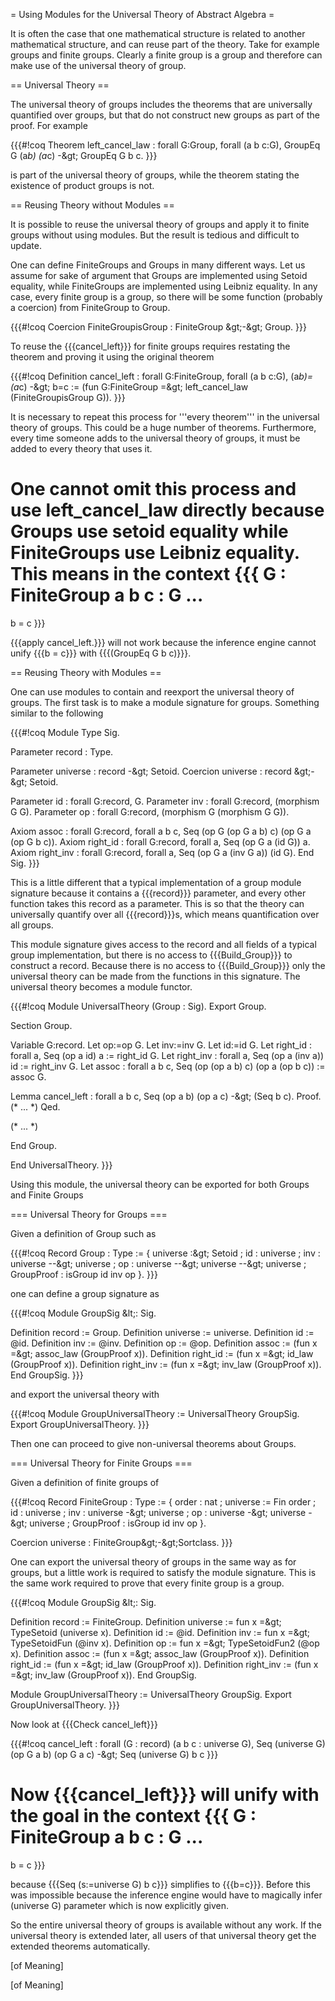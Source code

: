 = Using Modules for the Universal Theory of Abstract Algebra =

It is often the case that one mathematical structure is related to another mathematical structure, and can reuse part of the theory.  Take for example groups and finite groups.  Clearly a finite group is a group and therefore can make use of the universal theory of group.

== Universal Theory ==

The universal theory of groups includes the theorems that are universally quantified over groups, but that do not construct new groups as part of the proof.  For example

{{{#!coq
Theorem left_cancel_law : forall G:Group, forall (a b c:G), GroupEq G (a*b) (a*c) -&amp;gt; GroupEq G b c.
}}}

is part of the universal theory of groups, while the theorem stating the existence of product groups is not.

== Reusing Theory without Modules ==

It is possible to reuse the universal theory of groups and apply it to finite groups without using modules.  But the result is tedious and difficult to update.

One can define FiniteGroups and Groups in many different ways.  Let us assume for sake of argument that Groups are implemented using Setoid equality, while FiniteGroups are implemented using Leibniz equality.  In any case, every finite group is a group, so there will be some function (probably a coercion) from FiniteGroup to Group.

{{{#!coq
Coercion FiniteGroupisGroup : FiniteGroup &amp;gt;-&amp;gt; Group.
}}}

To reuse the {{{cancel_left}}} for finite groups requires restating the theorem and proving it using the original theorem

{{{#!coq
Definition cancel_left : forall G:FiniteGroup, forall (a b c:G), (a*b)=(a*c) -&amp;gt; b=c :=
(fun G:FiniteGroup =&amp;gt; left_cancel_law (FiniteGroupisGroup G)).
}}}

It is necessary to repeat this process for '''every theorem''' in the universal theory of groups.  This could be a huge number of theorems.  Furthermore, every time someone adds to the universal theory of groups, it must be added to every theory that uses it.

One cannot omit this process and use left_cancel_law directly because Groups use setoid equality while FiniteGroups use Leibniz equality.  This means in the context
{{{
G : FiniteGroup
a b c : G
...
=====================
b = c
}}}

{{{apply cancel_left.}}} will not work because the inference engine cannot unify {{{b = c}}} with {{{(GroupEq G b c)}}}.

== Reusing Theory with Modules ==

One can use modules to contain and reexport the universal theory of groups.  The first task is to make a module signature for groups.  Something similar to the following

{{{#!coq
Module Type Sig.

Parameter record : Type.

Parameter universe : record -&amp;gt; Setoid.
Coercion universe : record &amp;gt;-&amp;gt; Setoid.

Parameter id : forall G:record, G.
Parameter inv : forall G:record, (morphism G G).
Parameter op : forall G:record, (morphism G (morphism G G)).

Axiom assoc : forall G:record, forall a b c, Seq (op G (op G a b) c) (op G a (op G b c)).
Axiom right_id : forall G:record, forall a, Seq (op G a (id G)) a.
Axiom right_inv : forall G:record, forall a, Seq (op G a (inv G a)) (id G).
End Sig.
}}}

This is a little different that a typical implementation of a group module signature because it contains a {{{record}}} parameter, and every other function takes this record as a parameter.  This is so that the theory can universally quantify over all {{{record}}}s, which means quantification over all groups.

This module signature gives access to the record and all fields of a typical group implementation, but there is no access to {{{Build_Group}}} to construct a record.  Because there is no access to {{{Build_Group}}} only the universal theory can be made from the functions in this signature.  The universal theory becomes a module functor.

{{{#!coq
Module UniversalTheory (Group : Sig).
Export Group.

Section Group.

Variable G:record.
Let op:=op G.
Let inv:=inv G.
Let id:=id G.
Let right_id : forall a, Seq (op a id) a := right_id G.
Let right_inv : forall a, Seq (op a (inv a)) id := right_inv G.
Let assoc : forall a b c, Seq (op (op a b) c) (op a (op b c)) := assoc G.

Lemma cancel_left : forall a b c, Seq (op a b) (op a c) -&amp;gt; (Seq b c).
Proof.
(* ... *)
Qed.

(* ... *)

End Group.

End UniversalTheory.
}}}

Using this module, the universal theory can be exported for both Groups and Finite Groups

=== Universal Theory for Groups ===

Given a definition of Group such as

{{{#!coq
Record Group : Type :=
{ universe :&amp;gt; Setoid
; id : universe
; inv : universe --&amp;gt; universe
; op : universe --&amp;gt; universe --&amp;gt; universe
; GroupProof : isGroup id inv op
}.
}}}

one can define a group signature as

{{{#!coq
Module GroupSig &amp;lt;: Sig.

Definition record := Group.
Definition universe := universe.
Definition id := @id.
Definition inv := @inv.
Definition op := @op.
Definition assoc := (fun x =&amp;gt; assoc_law (GroupProof x)).
Definition right_id := (fun x =&amp;gt; id_law (GroupProof x)).
Definition right_inv := (fun x =&amp;gt; inv_law (GroupProof x)).
End GroupSig.
}}}

and export the universal theory with

{{{#!coq
Module GroupUniversalTheory := UniversalTheory GroupSig.
Export GroupUniversalTheory.
}}}

Then one can proceed to give non-universal theorems about Groups.

=== Universal Theory for Finite Groups ===

Given a definition of finite groups of

{{{#!coq
Record FiniteGroup : Type :=
{ order : nat
; universe := Fin order
; id : universe
; inv : universe -&amp;gt; universe
; op : universe -&amp;gt; universe -&amp;gt; universe
; GroupProof : isGroup id inv op
}.

Coercion universe : FiniteGroup&amp;gt;-&amp;gt;Sortclass.
}}}

One can export the universal theory of groups in the same way as for groups, but a little work is required to satisfy the module signature.  This is the same work required to prove that every finite group is a group.

{{{#!coq
Module GroupSig &amp;lt;: Sig.

Definition record := FiniteGroup.
Definition universe := fun x =&amp;gt; TypeSetoid (universe x).
Definition id := @id.
Definition inv := fun x =&amp;gt; TypeSetoidFun (@inv x).
Definition op := fun x =&amp;gt; TypeSetoidFun2 (@op x).
Definition assoc := (fun x =&amp;gt; assoc_law (GroupProof x)).
Definition right_id := (fun x =&amp;gt; id_law (GroupProof x)).
Definition right_inv := (fun x =&amp;gt; inv_law (GroupProof x)).
End GroupSig.

Module GroupUniversalTheory := UniversalTheory GroupSig.
Export GroupUniversalTheory.
}}}

Now look at {{{Check cancel_left}}}

{{{#!coq
cancel_left
     : forall (G : record) (a b c : universe G),
       Seq (universe G) (op G a b) (op G a c) -&amp;gt; Seq (universe G) b c
}}}


Now {{{cancel_left}}} will unify with the goal in the context
{{{
G : FiniteGroup
a b c : G
...
=====================
b = c
}}}

because {{{Seq (s:=universe G) b c}}} simplifies to {{{b=c}}}.  Before this was impossible because the inference engine would have to magically infer (universe G) parameter which is now explicitly given.

So the entire universal theory of groups is available without any work.  If the universal theory is extended later, all users of that universal theory get the extended theorems automatically.

[of Meaning]

[of Meaning]

